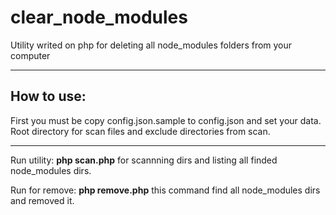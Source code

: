 # clear_node_modules
Utility writed on php for deleting all node_modules folders from your computer

---

## How to use:

First you must be copy config.json.sample to config.json and set your data. Root directory for scan files and exclude directories from scan.

---

Run utility: **php scan.php** for scannning dirs and listing all finded node_modules dirs.

Run for remove: **php remove.php** this command find all node_modules dirs and removed it.
